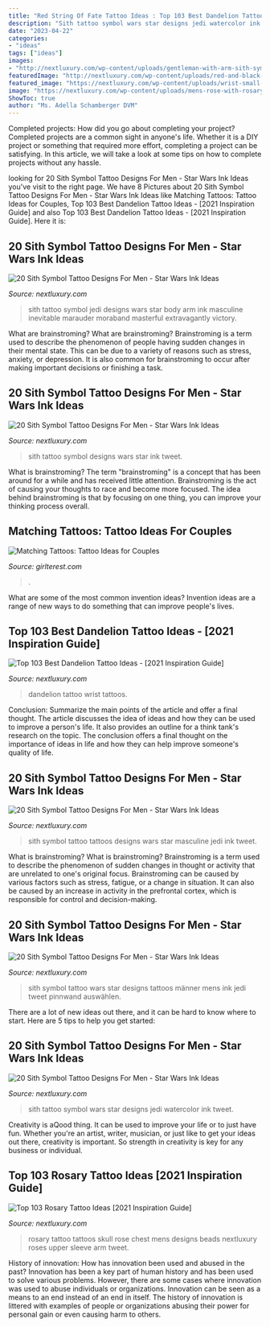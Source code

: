```yaml
---
title: "Red String Of Fate Tattoo Ideas : Top 103 Best Dandelion Tattoo Ideas"
description: "Sith tattoo symbol wars star designs jedi watercolor ink tweet"
date: "2023-04-22"
categories:
- "ideas"
tags: ["ideas"]
images:
- "http://nextluxury.com/wp-content/uploads/gentleman-with-arm-sith-symbol-tattoo.jpg"
featuredImage: "http://nextluxury.com/wp-content/uploads/red-and-black-arm-sith-symbol-male-tattoo-designs.jpg"
featured_image: "https://nextluxury.com/wp-content/uploads/wrist-small-dandelion-tattoo.jpg"
image: "https://nextluxury.com/wp-content/uploads/mens-rose-with-rosary-tattoo-upper-chest-skull-design-shaded.jpg"
ShowToc: true
author: "Ms. Adella Schamberger DVM"
---
```



Completed projects: How did you go about completing your project?
Completed projects are a common sight in anyone's life. Whether it is a DIY project or something that required more effort, completing a project can be satisfying. In this article, we will take a look at some tips on how to complete projects without any hassle.

	

		
looking for 20 Sith Symbol Tattoo Designs For Men - Star Wars Ink Ideas you've visit to the right page. We have 8 Pictures about 20 Sith Symbol Tattoo Designs For Men - Star Wars Ink Ideas like Matching Tattoos: Tattoo Ideas for Couples, Top 103 Best Dandelion Tattoo Ideas - [2021 Inspiration Guide] and also Top 103 Best Dandelion Tattoo Ideas - [2021 Inspiration Guide]. Here it is:
		
    
## 20 Sith Symbol Tattoo Designs For Men - Star Wars Ink Ideas

<img loading=lazy src="http://nextluxury.com/wp-content/uploads/gentleman-with-arm-sith-symbol-tattoo.jpg" onerror="this.onerror=null;this.src='https://tse3.mm.bing.net/th?id=OIP.7fm8pdTIyWAqLWLKwsNGvgHaHa&amp;pid=15.1';" alt="20 Sith Symbol Tattoo Designs For Men - Star Wars Ink Ideas">

_Source: nextluxury.com_

>sith tattoo symbol jedi designs wars star body arm ink masculine inevitable marauder moraband masterful extravagantly victory. 

	

What are brainstroming?
What are brainstroming? Brainstroming is a term used to describe the phenomenon of people having sudden changes in their mental state. This can be due to a variety of reasons such as stress, anxiety, or depression. It is also common for brainstroming to occur after making important decisions or finishing a task.

    
## 20 Sith Symbol Tattoo Designs For Men - Star Wars Ink Ideas

<img loading=lazy src="http://nextluxury.com/wp-content/uploads/red-and-black-arm-sith-symbol-male-tattoo-designs.jpg" onerror="this.onerror=null;this.src='https://tse1.mm.bing.net/th?id=OIP.DcliNFNE_dDr3DUTcxicKgHaHa&amp;pid=15.1';" alt="20 Sith Symbol Tattoo Designs For Men - Star Wars Ink Ideas">

_Source: nextluxury.com_

>sith tattoo symbol designs wars star ink tweet. 

	

What is brainstroming?
The term "brainstroming" is a concept that has been around for a while and has received little attention. Brainstroming is the act of causing your thoughts to race and become more focused. The idea behind brainstroming is that by focusing on one thing, you can improve your thinking process overall.

    
## Matching Tattoos: Tattoo Ideas For Couples

<img loading=lazy src="https://girlterest.com/wp-content/uploads/2016/03/tattoo8.jpg" onerror="this.onerror=null;this.src='https://tse2.mm.bing.net/th?id=OIP.V-Wm6RA5mZGhtmHKYeA3QwHaJH&amp;pid=15.1';" alt="Matching Tattoos: Tattoo Ideas for Couples">

_Source: girlterest.com_

>. 

	

What are some of the most common invention ideas?
Invention ideas are a range of new ways to do something that can improve people's lives.

    
## Top 103 Best Dandelion Tattoo Ideas - [2021 Inspiration Guide]

<img loading=lazy src="https://nextluxury.com/wp-content/uploads/wrist-small-dandelion-tattoo.jpg" onerror="this.onerror=null;this.src='https://tse4.mm.bing.net/th?id=OIP.fIWt9vwxgPv-7juf6dKBPAHaJQ&amp;pid=15.1';" alt="Top 103 Best Dandelion Tattoo Ideas - [2021 Inspiration Guide]">

_Source: nextluxury.com_

>dandelion tattoo wrist tattoos. 

	

Conclusion: Summarize the main points of the article and offer a final thought.
The article discusses the idea of ideas and how they can be used to improve a person's life. It also provides an outline for a think tank's research on the topic. The conclusion offers a final thought on the importance of ideas in life and how they can help improve someone's quality of life.

    
## 20 Sith Symbol Tattoo Designs For Men - Star Wars Ink Ideas

<img loading=lazy src="http://nextluxury.com/wp-content/uploads/masculine-sith-symbol-shoulder-tattoos-for-men.jpg" onerror="this.onerror=null;this.src='https://tse4.mm.bing.net/th?id=OIP.0y2YeSfN-bpYOKBOPchvOAHaFj&amp;pid=15.1';" alt="20 Sith Symbol Tattoo Designs For Men - Star Wars Ink Ideas">

_Source: nextluxury.com_

>sith symbol tattoo tattoos designs wars star masculine jedi ink tweet. 

	

What is brainstroming?
What is brainstroming? Brainstroming is a term used to describe the phenomenon of sudden changes in thought or activity that are unrelated to one's original focus. Brainstroming can be caused by various factors such as stress, fatigue, or a change in situation. It can also be caused by an increase in activity in the prefrontal cortex, which is responsible for control and decision-making.

    
## 20 Sith Symbol Tattoo Designs For Men - Star Wars Ink Ideas

<img loading=lazy src="http://nextluxury.com/wp-content/uploads/palm-small-dotwork-sith-mens-symbol-tattoo-ideas.jpg" onerror="this.onerror=null;this.src='https://tse3.mm.bing.net/th?id=OIP.XT086XiBi1jKPDbkTgsEUgHaHa&amp;pid=15.1';" alt="20 Sith Symbol Tattoo Designs For Men - Star Wars Ink Ideas">

_Source: nextluxury.com_

>sith symbol tattoo wars star designs tattoos männer mens ink jedi tweet pinnwand auswählen. 

	

There are a lot of new ideas out there, and it can be hard to know where to start. Here are 5 tips to help you get started: 

    
## 20 Sith Symbol Tattoo Designs For Men - Star Wars Ink Ideas

<img loading=lazy src="http://nextluxury.com/wp-content/uploads/watercolor-leg-calf-sith-symbol-tattoo-ideas-on-guys.jpg" onerror="this.onerror=null;this.src='https://tse4.mm.bing.net/th?id=OIP.F30qBk0w7IaRTneMpuCgiAHaHa&amp;pid=15.1';" alt="20 Sith Symbol Tattoo Designs For Men - Star Wars Ink Ideas">

_Source: nextluxury.com_

>sith tattoo symbol wars star designs jedi watercolor ink tweet. 

	

Creativity is aQood thing. It can be used to improve your life or to just have fun. Whether you're an artist, writer, musician, or just like to get your ideas out there, creativity is important. So strength in creativity is key for any business or individual.

    
## Top 103 Rosary Tattoo Ideas [2021 Inspiration Guide]

<img loading=lazy src="https://nextluxury.com/wp-content/uploads/mens-rose-with-rosary-tattoo-upper-chest-skull-design-shaded.jpg" onerror="this.onerror=null;this.src='https://tse4.mm.bing.net/th?id=OIP.LiKUI3Lso6TCKJDruMfYPwHaHa&amp;pid=15.1';" alt="Top 103 Rosary Tattoo Ideas [2021 Inspiration Guide]">

_Source: nextluxury.com_

>rosary tattoo tattoos skull rose chest mens designs beads nextluxury roses upper sleeve arm tweet. 

	

History of innovation: How has innovation been used and abused in the past?
Innovation has been a key part of human history and has been used to solve various problems. However, there are some cases where innovation was used to abuse individuals or organizations. Innovation can be seen as a means to an end instead of an end in itself. The history of innovation is littered with examples of people or organizations abusing their power for personal gain or even causing harm to others.

